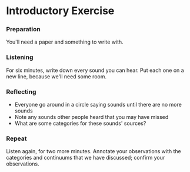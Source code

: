 # Introductory Exercise

### Preparation
You'll need a paper and something to write with.

### Listening
For six minutes, write down every sound you can hear. Put each one on a new line, because we'll need some room.

### Reflecting


- Everyone go around in a circle saying sounds until there are no more sounds
- Note any sounds other people heard that you may have missed
- What are some categories for these sounds' sources?


<!-- 
Do this on a whiteboard:
    - Inside your own body
    - Your body moving other things
    - Other peoples' bodies
    - Other peoples' bodies moving things
    - Machines moving on their own
        - Climate control
        - Vehicles
    - Nonhuman living things
    - Weather
        - Wind
        - Precipitation
    - Earth itself (hope not!)
    - —> annotate your sound list according to these categories

- What are some categories, or perhaps binaries or continuums, for the _qualities_ of these sounds?
    - Loud <-> soft
    - Pitched <-> unpitched
    - High pitch <-> low pitch
    - Rough <-> pure
    - Sharp, watery, diffuse, clanky, etc
    - Discrete / repeating / continuous
        - Repeating fast <-> slow
        - Repeating randomly <-> rhythmically
    - Close <-> distant
    - Moving <-> still
    - Reverberant <-> dry (depends on your space)
    - –> annotate your sound list with these qualities

- What are some of the subjective ways in which we might react to these sounds?
    - Familiar / unfamiliar
        - Familiar from general experience
        - Familiar from particular memories
    - Concerning / benign
    - Background / foreground
    - Relaxing <-> exciting / depressing <-> irritating
    - –> annotate your sound list with how you feel about the sounds
-->

### Repeat

Listen again, for two more minutes. Annotate your observations with the categories and continuums that we have discussed; confirm your observations.
